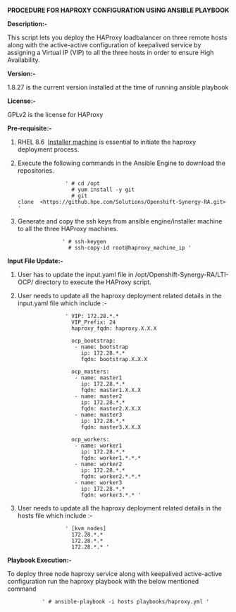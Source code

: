 ﻿**PROCEDURE FOR HAPROXY CONFIGURATION USING ANSIBLE PLAYBOOK**

**Description:-**

This script lets you deploy the HAProxy loadbalancer on three remote hosts along with the active-active configuration of keepalived service by assigning a Virtual IP (VIP) to all the three hosts in order to ensure High Availability.

**Version:-**

1.8.27 is the current version installed at the time of running ansible playbook

**License:-**

GPLv2 is the license for HAProxy

**Pre-requisite:-**

1. RHEL 8.6  [Installer machine](https://github.hpe.com/Solutions/Openshift-Synergy-RA/blob/LTI-OCP-4.12/LTI-OCP/Readme.md "https://github.hpe.com/Solutions/Openshift-Synergy-RA/blob/LTI-OCP-4.12/LTI-OCP/Readme.md") is essential to initiate the haproxy deployment process.
2. Execute the following commands in the Ansible Engine to download the repositories.

                      ' # cd /opt
                        # yum install -y git
                        # git clone  <https://github.hpe.com/Solutions/Openshift-Synergy-RA.git> '

3. Generate and copy the ssh keys from ansible engine/installer machine to all the three HAProxy machines.
                       
                     ' # ssh-keygen   
                       # ssh-copy-id root@haproxy_machine_ip '

**Input File Update:-**

1. User has to update the input.yaml file in /opt/Openshift-Synergy-RA/LTI-OCP/ directory to  execute the HAProxy script.
2. User needs to update all the haproxy deployment related details in the input.yaml file which include :-

                      ' VIP: 172.28.*.*
                        VIP_Prefix: 24
                        haproxy_fqdn: haproxy.X.X.X
                      
                        ocp_bootstrap:
                         - name: bootstrap
                           ip: 172.28.*.*
                           fqdn: bootstrap.X.X.X
                        
                        ocp_masters:
                         - name: master1
                           ip: 172.28.*.*
                           fqdn: master1.X.X.X
                         - name: master2
                           ip: 172.28.*.*
                           fqdn: master2.X.X.X
                         - name: master3
                           ip: 172.28.*.*
                           fqdn: master3.X.X.X 

                        ocp_workers:
                         - name: worker1
                           ip: 172.28.*.*
                           fqdn: worker1.*.*.*
                         - name: worker2
                           ip: 172.28.*.*
                           fqdn: worker2.*.*.*
                         - name: worker3
                           ip: 172.28.*.*
                           fqdn: worker3.*.* '

3. User needs to update all the haproxy deployment related details in the hosts file which include :-

                      ' [kvm_nodes]
                        172.28.*.*
                        172.28.*.*
                        172.28.*.* '

**Playbook Execution:-**

To deploy three node haproxy service along with keepalived active-active configuration run the haproxy playbook with the below mentioned command                   

               ' # ansible-playbook -i hosts playbooks/haproxy.yml '


